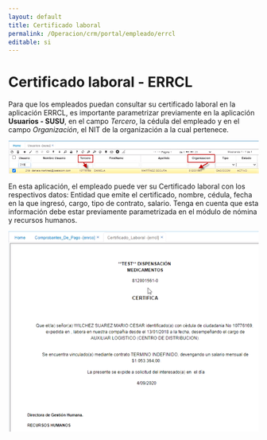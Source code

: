 ```yaml
---
layout: default
title: Certificado laboral
permalink: /Operacion/crm/portal/empleado/errcl
editable: si
---
```


# Certificado laboral - ERRCL  

Para que los empleados puedan consultar su certificado laboral en la aplicación ERRCL, es importante parametrizar previamente en la aplicación **Usuarios - SUSU**, en el campo _Tercero_, la cédula del empleado y en el campo _Organización_, el NIT de la organización a la cual pertenece.  

![](susu.png)  

En esta aplicación, el empleado puede ver su Certificado laboral con los respectivos datos: Entidad que emite el certificado, nombre, cédula, fecha en la que ingresó, cargo, tipo de contrato, salario.  Tenga en cuenta que esta información debe estar previamente parametrizada en el módulo de nómina y recursos humanos.  

![](errcl1.png)
